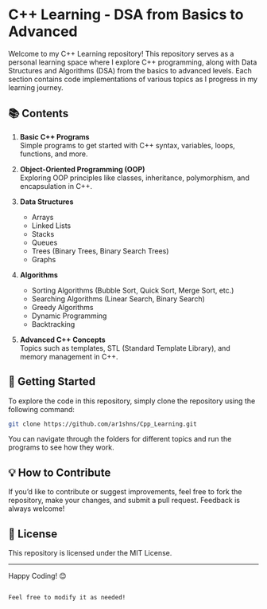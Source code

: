 
# C++ Learning - DSA from Basics to Advanced

Welcome to my C++ Learning repository! This repository serves as a personal learning space where I explore C++ programming, along with Data Structures and Algorithms (DSA) from the basics to advanced levels. Each section contains code implementations of various topics as I progress in my learning journey.

## 📚 Contents

1. **Basic C++ Programs**  
   Simple programs to get started with C++ syntax, variables, loops, functions, and more.

2. **Object-Oriented Programming (OOP)**  
   Exploring OOP principles like classes, inheritance, polymorphism, and encapsulation in C++.

3. **Data Structures**  
   - Arrays
   - Linked Lists
   - Stacks
   - Queues
   - Trees (Binary Trees, Binary Search Trees)
   - Graphs

4. **Algorithms**  
   - Sorting Algorithms (Bubble Sort, Quick Sort, Merge Sort, etc.)
   - Searching Algorithms (Linear Search, Binary Search)
   - Greedy Algorithms
   - Dynamic Programming
   - Backtracking

5. **Advanced C++ Concepts**  
   Topics such as templates, STL (Standard Template Library), and memory management in C++.

## 🚀 Getting Started

To explore the code in this repository, simply clone the repository using the following command:

```bash
git clone https://github.com/ar1shns/Cpp_Learning.git
```

You can navigate through the folders for different topics and run the programs to see how they work.

## 💡 How to Contribute

If you’d like to contribute or suggest improvements, feel free to fork the repository, make your changes, and submit a pull request. Feedback is always welcome!

## 📄 License

This repository is licensed under the MIT License.

---

Happy Coding! 😊
```

Feel free to modify it as needed!
